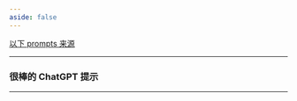 ```yaml
---
aside: false
---
```


[以下 prompts 来源](https://github.com/f/awesome-chatgpt-prompts)

---

### 很棒的 ChatGPT 提示

---


<GlobalPrompts  />

